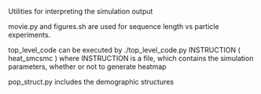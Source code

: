 Utilities for interpreting the simulation output

movie.py and figures.sh are used for sequence length vs particle experiments.

top_level_code can be executed by 
./top_level_code.py INSTRUCTION ( heat_smcsmc )
where INSTRUCTION is a file, which contains the simulation parameters, whether or not to generate heatmap

pop_struct.py includes the demographic structures

